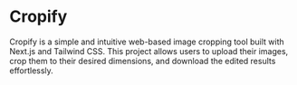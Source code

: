 # Cropify
Cropify is a simple and intuitive web-based image cropping tool built with Next.js and Tailwind CSS. This project allows users to upload their images, crop them to their desired dimensions, and download the edited results effortlessly.

